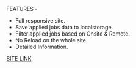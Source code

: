 FEATURES - 

* Full responsive site.
* Save applied jobs data to localstorage.
* Filter applied jobs based on Onsite & Remote.
* No Reload on the whole site.
* Detailed Information.

[SITE LINK](htttps://www.google.com)
